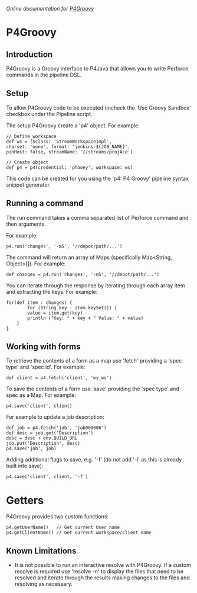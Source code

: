 _Online documentation for [P4Groovy](https://www.perforce.com/manuals/jenkins/Content/P4Jenkins/pipeline-p4groovy.html)_

# P4Groovy

## Introduction

P4Groovy is a Groovy interface to P4Java that allows you to write Perforce commands in the pipeline DSL.

## Setup

To allow P4Groovy code to be executed uncheck the 'Use Groovy Sandbox' checkbox under the Pipeline script.

The setup P4Groovy create a 'p4' object. For example:

	// Define workspace
	def ws = [$class: 'StreamWorkspaceImpl', 
	charset: 'none', format: 'jenkins-${JOB_NAME}', 
	pinHost: false, streamName: '//streams/projAce']

	// Create object
	def p4 = p4(credential: 'phooey', workspace: ws)

This code can be created for you using the 'p4: P4 Groovy' pipeline syntax snippet generator.

## Running a command

The run command takes a comma separated list of Perforce command and then arguments.

For example:

	p4.run('changes', '-m5', '//depot/path/...')

The command will return an array of Maps (specifically Map<String, Object>[]). For example:

	def changes = p4.run('changes', '-m5', '//depot/path/...')

You can iterate through the response by iterating through each array item and extracting the keys. For example:

	for(def item : changes) {
	        for (String key : item.keySet()) {
			value = item.get(key)
			println ("Key: " + key + " Value: " + value)
		} 
	}

## Working with forms

To retrieve the contents of a form as a map use 'fetch' providing a 'spec type' and 'spec id'. For example:

	def client = p4.fetch('client', 'my_ws')

To save the contents of a form use 'save' providing the 'spec type' and spec as a Map. For example:

	p4.save('client', client)

For example to update a job description:

	def job = p4.fetch('job', 'job000006')
	def desc = job.get('Description')
	desc = desc + env.BUILD_URL
	job.put('Description', desc)
	p4.save('job', job)
	
Adding additional flags to save, e.g. '-f' (do not add '-i' as this is already built into save):

    p4.save('client', client, '-f')

# Getters

P4Groovy provides two custom functions:

	p4.getUserName()   // Get current User name
	p4.getClientName() // Get current workspace/client name


## Known Limitations

* It is not possible to run an interactive resolve with P4Groovy. If a custom resolve is required use 'resolve -n' to display the files that need to be resolved and iterate through the results making changes to the files and resolving as necessary.
